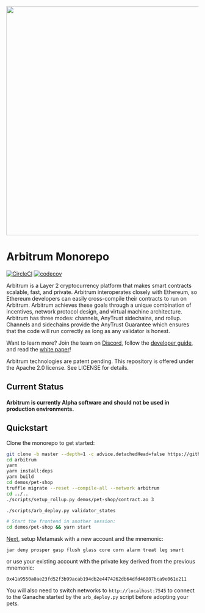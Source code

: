 <p align="center"><img src="https://offchainlabs.com/c79291eee1a8e736eebd9a2c708dbe44.png" width="600"></p>

# Arbitrum Monorepo

[![CircleCI](https://circleci.com/gh/OffchainLabs/arbitrum.svg?style=svg)](https://circleci.com/gh/OffchainLabs/arbitrum) [![codecov](https://codecov.io/gh/OffchainLabs/arbitrum/branch/master/graph/badge.svg)](https://codecov.io/gh/OffchainLabs/arbitrum)

Arbitrum is a Layer 2 cryptocurrency platform that makes smart contracts scalable, fast, and private. Arbitrum interoperates closely with Ethereum, so Ethereum developers can easily cross-compile their contracts to run on Arbitrum. Arbitrum achieves these goals through a unique combination of incentives, network protocol design, and virtual machine architecture. Arbitrum has three modes: channels, AnyTrust sidechains, and rollup. Channels and sidechains provide the AnyTrust Guarantee which ensures that the code will run correctly as long as any validator is honest.

Want to learn more? Join the team on [Discord](https://discord.gg/ZpZuw7p), follow the [developer guide](https://developer.offchainlabs.com), and read the [white paper](https://offchainlabs.com/arbitrum.pdf)!

Arbitrum technologies are patent pending. This repository is offered under the Apache 2.0 license. See LICENSE for details.

## Current Status

#### Arbitrum is currently Alpha software and should not be used in production environments.

## Quickstart

Clone the monorepo to get started:

```bash
git clone -b master --depth=1 -c advice.detachedHead=false https://github.com/OffchainLabs/arbitrum.git
cd arbitrum
yarn
yarn install:deps
yarn build
cd demos/pet-shop
truffle migrate --reset --compile-all --network arbitrum
cd ../..
./scripts/setup_rollup.py demos/pet-shop/contract.ao 3

./scripts/arb_deploy.py validator_states

# Start the frontend in another session:
cd demos/pet-shop && yarn start
```

[Next](https://developer.offchainlabs.com/docs/Developer_Quickstart/#use-the-dapp), setup Metamask with a new
account and the mnemonic:

```
jar deny prosper gasp flush glass core corn alarm treat leg smart
```

or use your existing account with the private key derived from the previous mnemonic:

```
0x41a9550a0ae23fd52f3b99acab194db2e4474262db64dfd46807bca9e061e211
```

You will also need to switch networks to `http://localhost:7545` to connect to the Ganache started by the `arb_deploy.py`
script before adopting your pets.

